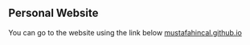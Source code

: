 ## Personal Website

You can go to the website using the link below
[mustafahincal.github.io](https://mustafahincal.github.io/)
